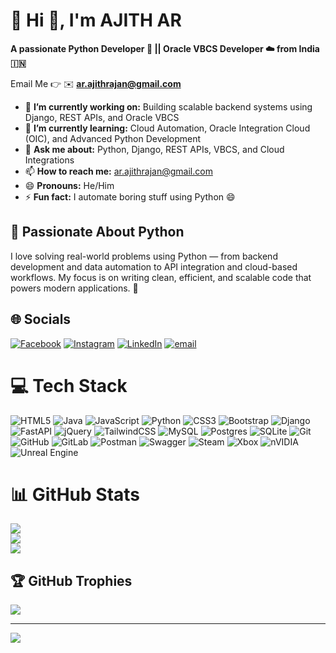 # 💫 Hi 👋, I'm AJITH AR
**A passionate Python Developer 🐍 || Oracle VBCS Developer ☁️ from India 🇮🇳**

Email Me 👉 ✉️ **ar.ajithrajan@gmail.com**

- 🔭 **I’m currently working on:** Building scalable backend systems using Django, REST APIs, and Oracle VBCS
- 🌱 **I’m currently learning:** Cloud Automation, Oracle Integration Cloud (OIC), and Advanced Python Development
- 💬 **Ask me about:** Python, Django, REST APIs, VBCS, and Cloud Integrations
- 📫 **How to reach me:** ar.ajithrajan@gmail.com
- 😄 **Pronouns:** He/Him
- ⚡ **Fun fact:** I automate boring stuff using Python 😄

## 🐍 Passionate About Python
I love solving real-world problems using Python — from backend development and data automation to API integration and cloud-based workflows.
My focus is on writing clean, efficient, and scalable code that powers modern applications. 🚀
## 🌐 Socials
[![Facebook](https://img.shields.io/badge/Facebook-%231877F2.svg?logo=Facebook&logoColor=white)](https://facebook.com/https://www.facebook.com/profile.php?id=100011502796867) [![Instagram](https://img.shields.io/badge/Instagram-%23E4405F.svg?logo=Instagram&logoColor=white)](https://instagram.com/ar.ajith_) [![LinkedIn](https://img.shields.io/badge/LinkedIn-%230077B5.svg?logo=linkedin&logoColor=white)](https://linkedin.com/in/www.linkedin.com/in/ajith-ar) [![email](https://img.shields.io/badge/Email-D14836?logo=gmail&logoColor=white)](mailto:ar.ajithrajan@gmail.com) 
# 💻 Tech Stack
![HTML5](https://img.shields.io/badge/html5-%23E34F26.svg?style=for-the-badge&logo=html5&logoColor=white) ![Java](https://img.shields.io/badge/java-%23ED8B00.svg?style=for-the-badge&logo=openjdk&logoColor=white) ![JavaScript](https://img.shields.io/badge/javascript-%23323330.svg?style=for-the-badge&logo=javascript&logoColor=%23F7DF1E) ![Python](https://img.shields.io/badge/python-3670A0?style=for-the-badge&logo=python&logoColor=ffdd54) ![CSS3](https://img.shields.io/badge/css3-%231572B6.svg?style=for-the-badge&logo=css3&logoColor=white) ![Bootstrap](https://img.shields.io/badge/bootstrap-%238511FA.svg?style=for-the-badge&logo=bootstrap&logoColor=white) ![Django](https://img.shields.io/badge/django-%23092E20.svg?style=for-the-badge&logo=django&logoColor=white) ![FastAPI](https://img.shields.io/badge/FastAPI-005571?style=for-the-badge&logo=fastapi) ![jQuery](https://img.shields.io/badge/jquery-%230769AD.svg?style=for-the-badge&logo=jquery&logoColor=white) ![TailwindCSS](https://img.shields.io/badge/tailwindcss-%2338B2AC.svg?style=for-the-badge&logo=tailwind-css&logoColor=white) ![MySQL](https://img.shields.io/badge/mysql-4479A1.svg?style=for-the-badge&logo=mysql&logoColor=white) ![Postgres](https://img.shields.io/badge/postgres-%23316192.svg?style=for-the-badge&logo=postgresql&logoColor=white) ![SQLite](https://img.shields.io/badge/sqlite-%2307405e.svg?style=for-the-badge&logo=sqlite&logoColor=white) ![Git](https://img.shields.io/badge/git-%23F05033.svg?style=for-the-badge&logo=git&logoColor=white) ![GitHub](https://img.shields.io/badge/github-%23121011.svg?style=for-the-badge&logo=github&logoColor=white) ![GitLab](https://img.shields.io/badge/gitlab-%23181717.svg?style=for-the-badge&logo=gitlab&logoColor=white) ![Postman](https://img.shields.io/badge/Postman-FF6C37?style=for-the-badge&logo=postman&logoColor=white) ![Swagger](https://img.shields.io/badge/-Swagger-%23Clojure?style=for-the-badge&logo=swagger&logoColor=white) ![Steam](https://img.shields.io/badge/steam-%23000000.svg?style=for-the-badge&logo=steam&logoColor=white) ![Xbox](https://img.shields.io/badge/xbox-%23107C10.svg?style=for-the-badge&logo=xbox&logoColor=white) ![nVIDIA](https://img.shields.io/badge/nVIDIA-%2376B900.svg?style=for-the-badge&logo=nVIDIA&logoColor=white) ![Unreal Engine](https://img.shields.io/badge/unrealengine-%23313131.svg?style=for-the-badge&logo=unrealengine&logoColor=white)
# 📊 GitHub Stats
![](https://github-readme-stats.vercel.app/api?username=ar-ajith&theme=neon&hide_border=false&include_all_commits=true&count_private=false)<br/>
![](https://nirzak-streak-stats.vercel.app/?user=ar-ajith&theme=neon&hide_border=false)<br/>
![](https://github-readme-stats.vercel.app/api/top-langs/?username=ar-ajith&theme=neon&hide_border=false&include_all_commits=true&count_private=false&layout=compact)

## 🏆 GitHub Trophies
![](https://github-profile-trophy.vercel.app/?username=ar-ajith&theme=radical&no-frame=false&no-bg=true&margin-w=4)

---
[![](https://visitcount.itsvg.in/api?id=ar-ajith&icon=0&color=0)](https://visitcount.itsvg.in)

<!-- Proudly created with GPRM ( https://gprm.itsvg.in ) -->
